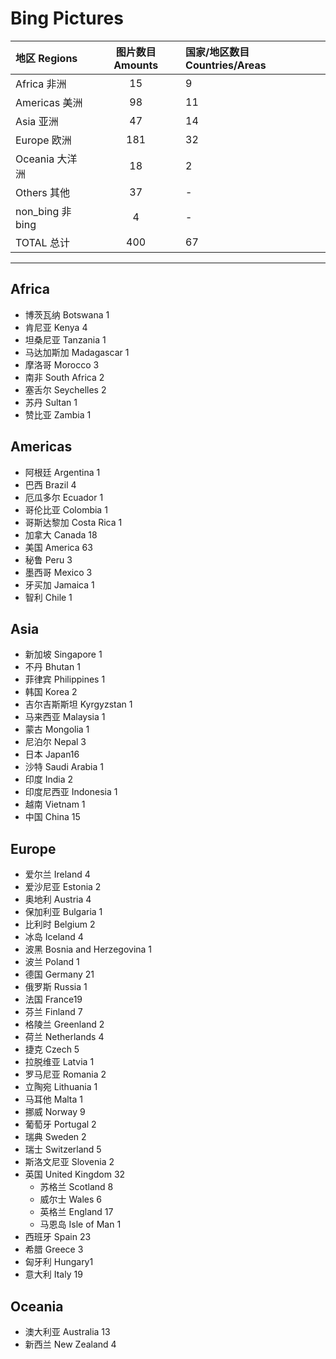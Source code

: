﻿# Bing Pictures

|地区 Regions  |图片数目 Amounts  |国家/地区数目 Countries/Areas  |
|:--|:--:|:--|
|Africa 非洲  |15  |9|
|Americas 美洲  |98  |11  |
|Asia 亚洲  |47  |14  |
|Europe 欧洲  |181  |32  |
|Oceania 大洋洲  |18  |2  |
|Others 其他  |37  |-  |
|non_bing  非bing  |4  |-  |
|TOTAL 总计  |400  |67  |

* * *
## Africa

* 博茨瓦纳 Botswana 1
* 肯尼亚 Kenya 4
* 坦桑尼亚 Tanzania 1
* 马达加斯加 Madagascar 1
* 摩洛哥 Morocco 3
* 南非 South Africa 2
* 塞舌尔 Seychelles 2
* 苏丹 Sultan 1
* 赞比亚 Zambia 1

## Americas

* 阿根廷 Argentina 1
* 巴西 Brazil 4
* 厄瓜多尔 Ecuador 1
* 哥伦比亚 Colombia 1
* 哥斯达黎加 Costa Rica 1
* 加拿大 Canada 18
* 美国 America 63
* 秘鲁 Peru 3
* 墨西哥 Mexico 3
* 牙买加 Jamaica 1
* 智利 Chile 1

## Asia

* 新加坡 Singapore 1
* 不丹 Bhutan 1
* 菲律宾 Philippines 1
* 韩国 Korea 2
* 吉尔吉斯斯坦 Kyrgyzstan 1
* 马来西亚 Malaysia 1
* 蒙古 Mongolia 1
* 尼泊尔 Nepal 3
* 日本 Japan16
* 沙特 Saudi Arabia 1
* 印度 India 2
* 印度尼西亚 Indonesia 1
* 越南 Vietnam 1
* 中国 China 15

## Europe

* 爱尔兰 Ireland 4
* 爱沙尼亚 Estonia 2
* 奥地利 Austria 4
* 保加利亚 Bulgaria 1
* 比利时 Belgium 2
* 冰岛 Iceland 4
* 波黑 Bosnia and Herzegovina 1
* 波兰 Poland 1
* 德国 Germany 21
* 俄罗斯 Russia 1
* 法国 France19
* 芬兰 Finland 7
* 格陵兰 Greenland 2
* 荷兰 Netherlands 4
* 捷克 Czech 5
* 拉脱维亚 Latvia 1
* 罗马尼亚 Romania 2
* 立陶宛 Lithuania 1
* 马耳他 Malta 1
* 挪威 Norway 9
* 葡萄牙 Portugal 2
* 瑞典 Sweden 2
* 瑞士 Switzerland 5
* 斯洛文尼亚 Slovenia 2
* 英国 United Kingdom 32
    - 苏格兰 Scotland 8
    - 威尔士 Wales 6
    - 英格兰 England 17
    - 马恩岛 Isle of Man 1
* 西班牙 Spain 23
* 希腊 Greece 3
* 匈牙利 Hungary1
* 意大利 Italy 19

## Oceania

* 澳大利亚 Australia 13
* 新西兰 New Zealand 4













